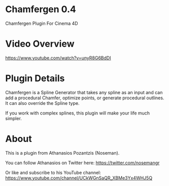 # Chamfergen 0.4
Chamfergen Plugin For Cinema 4D

# Video Overview
https://www.youtube.com/watch?v=unyR8G6BdDI

# Plugin Details
Chamfergen is a Spline Generator that takes any spline as an input and can add a procedural Chamfer, optimize points, or generate procedural outlines. It can also override the Spline type.

If you work with complex splines, this plugin will make your life much simpler.

# About
This is a plugin from Athanasios Pozantzis (Noseman).

You can follow Athanasios on Twitter here: https://twitter.com/nosemangr

Or like and subscribe to his YouTube channel: https://www.youtube.com/channel/UCkWGnSaQR_XBMe3Yx4WHJ5Q